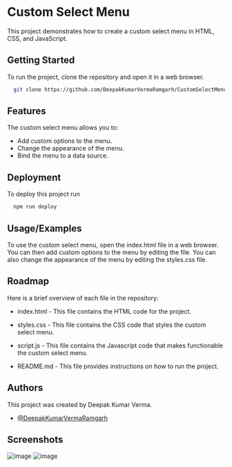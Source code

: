 
# Custom Select Menu

This project demonstrates how to create a custom select menu in HTML, CSS, and JavaScript.


## Getting Started

To run the project, clone the repository and open it in a web browser.


```bash
  git clone https://github.com/DeepakKumarVermaRamgarh/CustomSelectMenu
```
    
## Features

The custom select menu allows you to:

- Add custom options to the menu.
- Change the appearance of the menu.
- Bind the menu to a data source.


## Deployment

To deploy this project run

```bash
  npm run deploy
```


## Usage/Examples

To use the custom select menu, open the index.html file in a web browser. You can then add custom options to the menu by editing the file. You can also change the appearance of the menu by editing the styles.css file.



## Roadmap

Here is a brief overview of each file in the repository:

- index.html - This file contains the HTML code for the project.

- styles.css - This file contains the CSS code that styles the custom select menu.

- script.js - This file contains the Javascript code that makes functionable the custom select menu.

- README.md - This file provides instructions on how to run the project.
## Authors

This project was created by Deepak Kumar Verma.
- [@DeepakKumarVermaRamgarh](https://github.com/DeepakKumarVermaRamgarh/)


## Screenshots

![image](https://github.com/DeepakKumarVermaRamgarh/CustomSelectMenu/assets/128968635/f3c0193c-3677-4ed5-b05e-3ace157d5fdb)
![image](https://github.com/DeepakKumarVermaRamgarh/CustomSelectMenu/assets/128968635/88c71064-4c60-4c5a-9e23-44becbe3f5d4)


